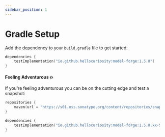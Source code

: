 ```yaml
---
sidebar_position: 1
---
```


# Gradle Setup

Add the dependency to your `build.gradle` file to get started:

```kotlin
dependencies {
    testImplementation("io.github.hellocuriosity:model-forge:1.5.0")
}
```

#### Feeling Adventurous 💥

If you're feeling adventurous you can be on the cutting edge and test a snapshot:

```kotlin
repositories {
    maven(url = "https://s01.oss.sonatype.org/content/repositories/snapshots/")
}

dependencies {
    testImplementation("io.github.hellocuriosity:model-forge:1.5.0.xx-SNAPSHOT")
}
```
